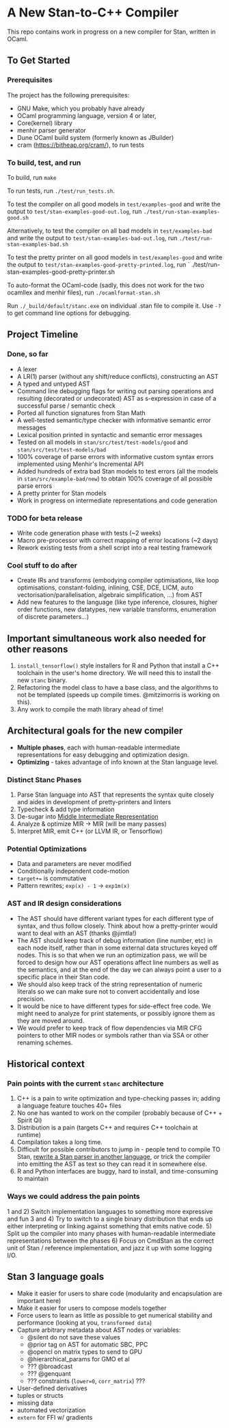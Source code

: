 # A New Stan-to-C++ Compiler
This repo contains work in progress on a new compiler for Stan, written in OCaml.

## To Get Started
### Prerequisites
The project has the following prerequisites:
- GNU Make, which you probably have already
- OCaml programming language, version 4 or later,
- Core(kernel) library
- menhir parser generator
- Dune OCaml build system (formerly known as JBuilder)
- cram (https://bitheap.org/cram/), to run tests

### To build, test, and run
To build, run
`
make
`

To run tests, run `./test/run_tests.sh`.

To test the compiler on all good models in `test/examples-good` and write the output to `test/stan-examples-good-out.log`, run
`
./test/run-stan-examples-good.sh
`

Alternatively, to test the compiler on all bad models in `test/examples-bad` and write the output to `test/stan-examples-bad-out.log`, run
`
./test/run-stan-examples-bad.sh
`

To test the pretty printer on all good models in `test/examples-good` and write the output to `test/stan-examples-good-pretty-printed.log`, run
`
./test/run-stan-examples-good-pretty-printer.sh

To auto-format the OCaml-code (sadly, this does not work for the two ocamllex and menhir files), run 
`
./ocamlformat-stan.sh
`

Run `./_build/default/stanc.exe` on individual .stan file to compile it. Use `-?` to get command line options for debugging.

## Project Timeline
### Done, so far
- A lexer
- A LR(1) parser (without any shift/reduce conflicts), constructing an AST
- A typed and untyped AST
- Command line debugging flags for writing out parsing operations and resulting (decorated or undecorated) AST as s-expression in case of a successful parse / semantic check
- Ported all function signatures from Stan Math
- A well-tested semantic/type checker with informative semantic error messages
- Lexical position printed in syntactic and semantic error messages
- Tested on all models in `stan/src/test/test-models/good` and `stan/src/test/test-models/bad`
- 100% coverage of parse errors with informative custom syntax errors implemented using Menhir's Incremental API
- Added hundreds of extra bad Stan models to test errors (all the models in `stan/src/example-bad/new`) to obtain 100% coverage of all possible parse errors
- A pretty printer for Stan models
- Work in progress on intermediate representations and code generation

### TODO for beta release
- Write code generation phase with tests (~2 weeks)
- Macro pre-processor with correct mapping of error locations (~2 days)
- Rework existing tests from a shell script into a real testing framework

### Cool stuff to do after
- Create IRs and transforms (embodying compiler optimisations, like loop optimisations, constant-folding, inlining, CSE, DCE, LICM, auto vectorisation/parallelisation, algebraic simplification, ...) from AST
- Add new features to the language (like type inference, closures, higher order functions, new datatypes, new variable transforms, enumeration of discrete parameters...)


## Important simultaneous work also needed for other reasons
1. `install_tensorflow()` style installers for R and Python that install a C++ toolchain in the user's home directory. We will need this to install the new `stanc` binary.
1. Refactoring the model class to have a base class, and the algorithms to not be templated (speeds up compile times. @mitzimorris is working on this).
1. Any work to compile the math library ahead of time!


## Architectural goals for the new compiler
* **Multiple phases**, each with human-readable intermediate representations for easy debugging and optimization design.
* **Optimizing** - takes advantage of info known at the Stan language level.

### Distinct Stanc Phases
1. Parse Stan language into AST that represents the syntax quite closely and aides in development of pretty-printers and linters
1. Typecheck & add type information
1. De-sugar into [Middle Intermediate Representation](https://blog.rust-lang.org/2016/04/19/MIR.html)
1. Analyze & optimize MIR -> MIR (will be many passes)
1. Interpret MIR, emit C++ (or LLVM IR, or Tensorflow)

### Potential Optimizations
* Data and parameters are never modified
* Conditionally independent code-motion
* `target+=` is commutative
* Pattern rewrites; `exp(x) - 1` -> `exp1m(x)`

### AST and IR design considerations
* The AST should have different variant types for each different type of syntax, and thus follow closely. Think about how a pretty-printer would want to deal with an AST (thanks @jimtla!)
* The AST should keep track of debug information (line number, etc) in each node itself, rather than in some external data structures keyed off nodes.
This is so that when we run an optimization pass, we will be forced to design how our AST operations affect line numbers as well as the semantics, and at the end of the day we can always point a user to a specific place in their Stan code.
* We should also keep track of the string representation of numeric literals so we can make sure not to convert accidentally and lose precision.
* It would be nice to have different types for side-effect free code. We might need to analyze for print statements, or possibly ignore them as they are moved around.
* We would prefer to keep track of flow dependencies via MIR CFG pointers to other MIR nodes or symbols rather than via SSA or other renaming schemes.

## Historical context

### Pain points with the current `stanc` architecture
1. C++ is a pain to write optimization and type-checking passes in; adding a language feature touches 40+ files
2. No one has wanted to work on the compiler (probably because of C++ + Spirit Qi)
3. Distribution is a pain (targets C++ and requires C++ toolchain at runtime)
4. Compilation takes a long time.
5. Difficult for possible contributors to jump in - people tend to compile TO Stan, [rewrite a Stan parser in another language](https://github.com/deepppl/yaps/blob/master/yaps/stan.g4), or trick the compiler into emitting the AST as text so they can read it in somewhere else.
6. R and Python interfaces are buggy, hard to install, and time-consuming to maintain

### Ways we could address the pain points
1 and 2) Switch implementation languages to something more expressive and fun
3 and 4) Try to switch to a single binary distribution that ends up either interpreting or linking against something that emits native code.
5) Split up the compiler into many phases with human-readable intermediate representations between the phases
6) Focus on CmdStan as the correct unit of Stan / reference implementation, and jazz it up with some logging I/O.


## Stan 3 language goals
* Make it easier for users to share code (modularity and encapsulation are important here)
* Make it easier for users to compose models together
* Force users to learn as little as possible to get numerical stability and performance (looking at you, `transformed data`)
* Capture arbitrary metadata about AST nodes or variables:
    - @silent do not save these values
    - @prior tag on AST for automatic SBC, PPC
    - @opencl on matrix types to send to GPU
    - @hierarchical_params for GMO et al
    - ??? @broadcast
    - ??? @genquant
    - ??? constraints (`lower=0`, `corr_matrix`) ???
* User-defined derivatives
* tuples or structs
* missing data
* automated vectorization
* `extern` for FFI w/ gradients
